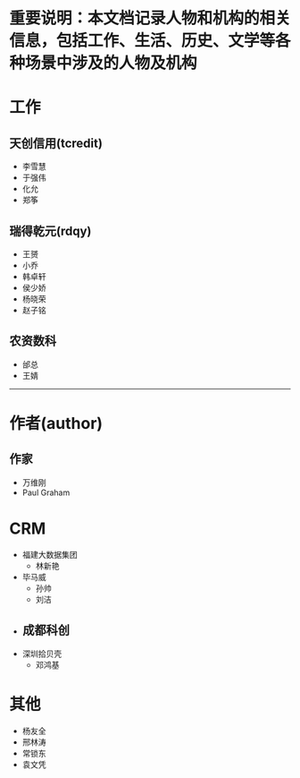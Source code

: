 # 重要说明：本文档记录人物和机构的相关信息，包括工作、生活、历史、文学等各种场景中涉及的人物及机构

# 工作
## 天创信用(tcredit)
- 李雪慧
- 于强伟
- 化允
- 郑筝

## 瑞得乾元(rdqy)
- 王赟
- 小乔
- 韩卓轩
- 侯少娇
- 杨晓荣
- 赵子铭

## 农资数科
- 邰总
- 王婧

---

# 作者(author)
## 作家
- 万维刚
- Paul Graham


# CRM
- 福建大数据集团
  - 林新艳
- 毕马威
  - 孙帅
  - 刘洁
- 成都科创
  - 
- 深圳拾贝壳
  - 邓鸿基
# 其他
- 杨友全
- 邢林涛
- 常锁东
- 袁文凭